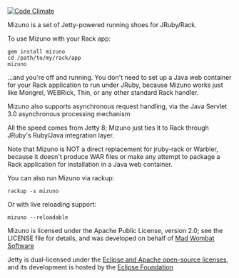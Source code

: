 [![Code Climate](https://codeclimate.com/github/matadon/mizuno/badges/gpa.svg)](https://codeclimate.com/github/matadon/mizuno)

Mizuno is a set of Jetty-powered running shoes for JRuby/Rack.

To use Mizuno with your Rack app:

    gem install mizuno
    cd /path/to/my/rack/app
    mizuno

...and you're off and running.  You don't need to set up a Java web
container for your Rack application to run under JRuby, because Mizuno
works just like Mongrel, WEBRick, Thin, or any other standard Rack
handler.

Mizuno also supports asynchronous request handling, via the Java Servlet
3.0 asynchronous processing mechanism

All the speed comes from Jetty 8; Mizuno just ties it to Rack through
JRuby's Ruby/Java integration layer.

Note that Mizuno is NOT a direct replacement for jruby-rack or Warbler,
because it doesn't produce WAR files or make any attempt to package a
Rack application for installation in a Java web container.

You can also run Mizuno via rackup:

    rackup -s mizuno

Or with live reloading support:

    mizuno --reloadable

Mizuno is licensed under the Apache Public License, version 2.0; see
the LICENSE file for details, and was developed on behalf of 
[Mad Wombat Software](http://www.madwombat.com)

Jetty is dual-licensed under the [Eclipse and Apache open-source 
licenses](http://www.eclipse.org/jetty/licenses.php), and its
development is hosted by the [Eclipse 
Foundation](http://www.eclipse.org/jetty/)
